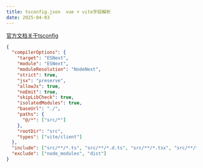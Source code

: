 ```yaml
---
title: tsconfig.json  vue + vite字段解析
date: 2025-04-03
---
```

[官方文档关于tsconfig](https://www.typescriptlang.org/docs/handbook/tsconfig-json.html)

```json
{
  "compilerOptions": {
    "target": "ESNext",
    "module": "ESNext",
    "moduleResolution": "NodeNext",
    "strict": true,
    "jsx": "preserve",
    "allowJs": true,
    "noEmit": true,
    "skipLibCheck": true,
    "isolatedModules": true,
    "baseUrl": "./",
    "paths": {
      "@/*": ["src/*"]
    },
    "rootDir": "src",
    "types": ["vite/client"]
  },
  "include": ["src/**/*.ts", "src/**/*.d.ts", "src/**/*.tsx", "src/**/*.vue"],
  "exclude": ["node_modules", "dist"]
}

```
